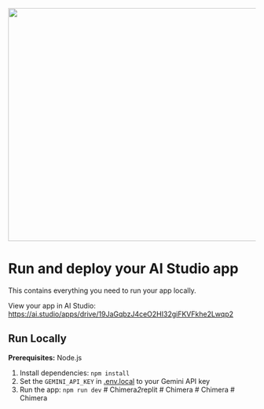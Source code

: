 <div align="center">
<img width="1200" height="475" alt="GHBanner" src="https://github.com/user-attachments/assets/0aa67016-6eaf-458a-adb2-6e31a0763ed6" />
</div>

# Run and deploy your AI Studio app

This contains everything you need to run your app locally.

View your app in AI Studio: https://ai.studio/apps/drive/19JaGqbzJ4ceO2HI32giFKVFkhe2Lwqp2

## Run Locally

**Prerequisites:**  Node.js


1. Install dependencies:
   `npm install`
2. Set the `GEMINI_API_KEY` in [.env.local](.env.local) to your Gemini API key
3. Run the app:
   `npm run dev`
#   C h i m e r a _ 2 _ r e p l i t  
 #   C h i m e r a  
 #   C h i m e r a  
 #   C h i m e r a  
 